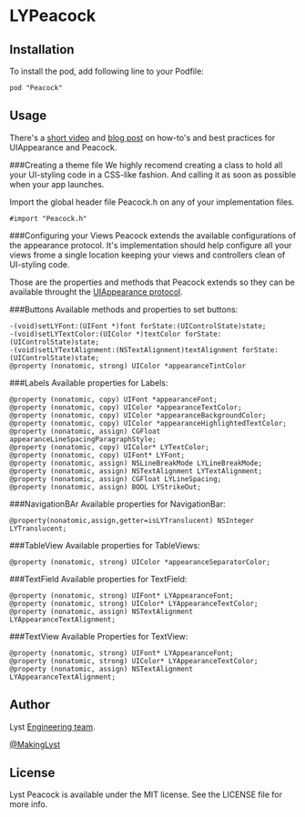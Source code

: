 # LYPeacock
## Installation

To install the pod, add following line to your Podfile:

    pod "Peacock"
    
## Usage
There's a [short video](https://vimeo.com/115883292)  and [blog post](//todo.url.of.blog.post.of.lyst) on how-to's and best practices for UIAppearance and Peacock.

###Creating a theme file
We highly recomend creating a class to hold all your UI-styling code in a CSS-like fashion. And calling it as soon as possible when your app launches.

Import the global header file Peacock.h on any of your implementation files.

	#import "Peacock.h"
	
###Configuring your Views
Peacock extends the available configurations of the appearance protocol. It's implementation should help configure all your views frome a single location keeping your views and controllers clean of UI-styling code.

Those are the properties and methods that Peacock extends so they can be available throught the [UIAppearance protocol](https://developer.apple.com/library/prerelease/ios/documentation/UIKit/Reference/UIAppearance_Protocol/index.html).

###Buttons
Available methods and properties to set buttons:

	-(void)setLYFont:(UIFont *)font forState:(UIControlState)state;
	-(void)setLYTextColor:(UIColor *)textColor forState:(UIControlState)state;
	-(void)setLYTextAlignment:(NSTextAlignment)textAlignment forState:(UIControlState)state;
	@property (nonatomic, strong) UIColor *appearanceTintColor

###Labels
Available properties for Labels:

	@property (nonatomic, copy) UIFont *appearanceFont;
	@property (nonatomic, copy) UIColor *appearanceTextColor;
	@property (nonatomic, copy) UIColor *appearanceBackgroundColor;
	@property (nonatomic, copy) UIColor *appearanceHighlightedTextColor;
	@property (nonatomic, assign) CGFloat appearanceLineSpacingParagraphStyle;
	@property (nonatomic, copy) UIColor* LYTextColor;
	@property (nonatomic, copy) UIFont* LYFont;
	@property (nonatomic, assign) NSLineBreakMode LYLineBreakMode;
	@property (nonatomic, assign) NSTextAlignment LYTextAlignment;
	@property (nonatomic, assign) CGFloat LYLineSpacing;
	@property (nonatomic, assign) BOOL LYStrikeOut;

###NavigationBAr
Available properties for NavigationBar:

	@property(nonatomic,assign,getter=isLYTranslucent) NSInteger LYTranslucent;
	
###TableView
Available properties for TableViews:

	@property (nonatomic, strong) UIColor *appearanceSeparatorColor;
	
###TextField
Available properties for TextField:

	@property (nonatomic, strong) UIFont* LYAppearanceFont;
	@property (nonatomic, strong) UIColor* LYAppearanceTextColor;
	@property (nonatomic, assign) NSTextAlignment LYAppearanceTextAlignment;

###TextView
Available Properties for TextView:

	@property (nonatomic, strong) UIFont* LYAppearanceFont;
	@property (nonatomic, strong) UIColor* LYAppearanceTextColor;
	@property (nonatomic, assign) NSTextAlignment LYAppearanceTextAlignment;
	
## Author
Lyst [Engineering team](http://developers.lyst.com/).

[@MakingLyst](https://twitter.com/MakingLyst)

## License
Lyst Peacock is available under the MIT license. See the LICENSE file for more info.
